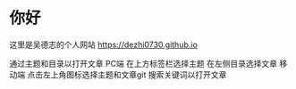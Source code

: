 # 你好
这里是吴德志的个人网站 https://dezhi0730.github.io

通过主题和目录以打开文章
PC端 在上方标签栏选择主题 在左侧目录选择文章
移动端 点击左上角图标选择主题和文章git
搜索关键词以打开文章